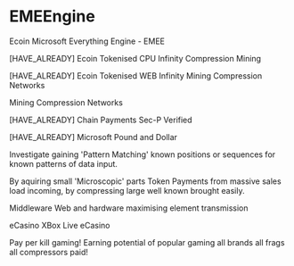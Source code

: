 # EMEEngine
Ecoin Microsoft Everything Engine - EMEE

[HAVE_ALREADY]
Ecoin Tokenised CPU Infinity Compression Mining

[HAVE_ALREADY]
Ecoin Tokenised WEB Infinity Mining Compression Networks

Mining Compression Networks

[HAVE_ALREADY]
Chain Payments Sec-P Verified

[HAVE_ALREADY]
Microsoft Pound and Dollar

Investigate gaining 'Pattern Matching' known positions or sequences for known patterns of data input.

By aquiring small 'Microscopic' parts Token Payments from massive sales load incoming, by compressing large well known brought easily.

Middleware Web and hardware maximising element transmission

eCasino
XBox Live eCasino

Pay per kill gaming!
Earning potential of popular gaming all brands all frags all compressors paid!
